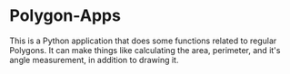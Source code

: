 # Polygon-Apps
This is a Python application that does some functions related to regular Polygons. It can make things like calculating the area, perimeter, and it's angle measurement, in addition to drawing it.
